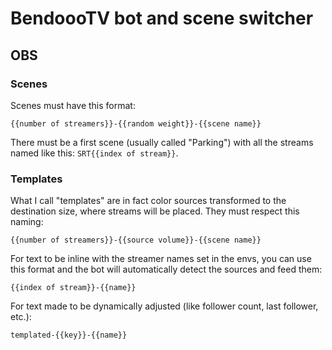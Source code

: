 # BendoooTV bot and scene switcher

## OBS

### Scenes

Scenes must have this format:

```
{{number of streamers}}-{{random weight}}-{{scene name}}
```

There must be a first scene (usually called "Parking") with all the streams named like this: `SRT{{index of stream}}`.

### Templates

What I call "templates" are in fact color sources transformed to the destination size, where streams will be placed. They must respect this naming:

```
{{number of streamers}}-{{source volume}}-{{scene name}}
```

For text to be inline with the streamer names set in the envs, you can use this format and the bot will automatically detect the sources and feed them:

```
{{index of stream}}-{{name}}
```

For text made to be dynamically adjusted (like follower count, last follower, etc.):

```
templated-{{key}}-{{name}}
```